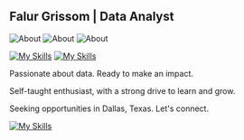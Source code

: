 ## Falur Grissom | Data Analyst
![About](https://img.shields.io/badge/currently-online-brightgreen)
![About](https://img.shields.io/badge/playing-DiabloIV-red)
![About](https://img.shields.io/badge/coding-Python-blue)

[![My Skills](https://skillicons.dev/icons?i=linkedin)](https://www.linkedin.com/in/falurg)
[![My Skills](https://skillicons.dev/icons?i=discord)](https://discord.com/users/falurg)

Passionate about data. Ready to make an impact.

Self-taught enthusiast, with a strong drive to learn and grow.

Seeking opportunities in Dallas, Texas. Let's connect.

[![My Skills](https://skillicons.dev/icons?i=py)](https://skillicons.dev)

<!--
**falurg/falurg** is a ✨ _special_ ✨ repository because its `README.md` (this file) appears on your GitHub profile.

Here are some ideas to get you started:

- 🔭 I’m currently working on ...
- 🌱 I’m currently learning ...
- 👯 I’m looking to collaborate on ...
- 🤔 I’m looking for help with ...
- 💬 Ask me about ...
- 📫 How to reach me: ...
- 😄 Pronouns: ...
- ⚡ Fun fact: ...
-->

